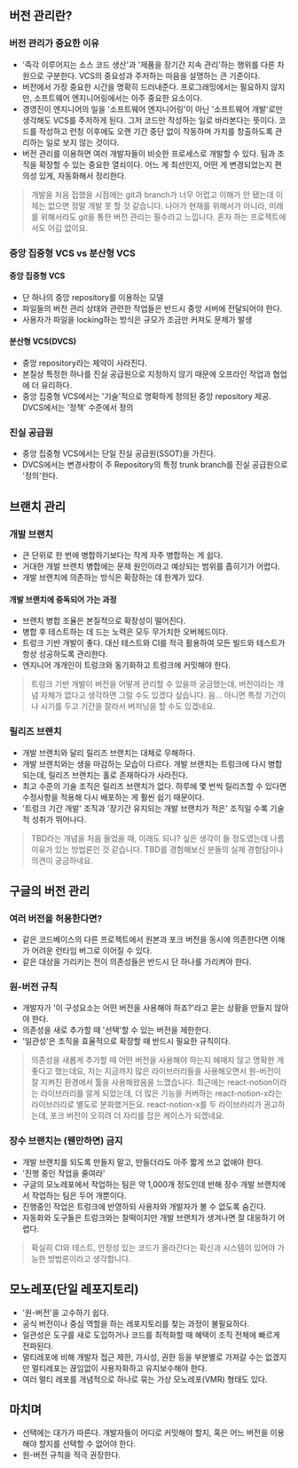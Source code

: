 ## 버전 관리란?

### 버전 관리가 중요한 이유

- '즉각 이루어지는 소스 코드 생산'과 '제품을 장기간 지속 관리'하는 행위를 다른 차원으로 구분한다. VCS의 중요성과 주저하는 마음을 설명하는 큰 기준이다.
- 버전에서 가장 중요한 시간을 명확히 드러내준다. 프로그래밍에서는 필요하지 않지만, 소프트웨어 엔지니어링에서는 아주 중요한 요소이다.
- 경영진이 엔지니어의 일을 '소프트웨어 엔지니어링'이 아닌 '소프트웨어 개발'로만 생각해도 VCS를 주저하게 된다. 그저 코드만 작성하는 일로 바라본다는 뜻이다. 코드를 작성하고 런칭 이후에도 오랜 기간 중단 없이 작동하며 가치를 창출하도록 관리하는 일로 보지 않는 것이다.
- 버전 관리를 이용하면 여러 개발자들이 비슷한 프로세스로 개발할 수 있다. 팀과 조직을 확장할 수 있는 중요한 열쇠이다. 어느 게 최선인지, 어떤 게 변경되었는지 편의성 있게, 자동화해서 정리한다.

> 개발을 처음 접했을 시점에는 git과 branch가 너무 어렵고 이해가 안 됐는데 이제는 없으면 정말 개발 못 할 것 같습니다. 나아가 현재를 위해서가 아니라, 미래를 위해서라도 git을 통한 버전 관리는 필수라고 느낍니다. 혼자 하는 프로젝트에서도 어김 없이요.

### 중앙 집중형 VCS vs 분산형 VCS

#### 중앙 집중형 VCS

- 단 하나의 중앙 repository를 이용하는 모델
- 파일들의 버전 관리 상태와 관련한 작업들은 반드시 중앙 서버에 전달되어야 한다.
- 사용자가 파일을 locking하는 방식은 규모가 조금만 커져도 문제가 발생

#### 분산형 VCS(DVCS)

- 중앙 repository라는 제약이 사라진다.
- 본질상 특정한 하나를 진실 공급원으로 지정하지 않기 때문에 오프라인 작업과 협업에 더 유리하다.
- 중앙 집중형 VCS에서는 '기술'적으로 명확하게 정의된 중앙 repository 제공. DVCS에서는 '정책' 수준에서 정의

### 진실 공급원

- 중앙 집중형 VCS에서는 단일 진실 공급원(SSOT)을 가진다.
- DVCS에서는 변경사항이 주 Repository의 특정 trunk branch를 진실 공급원으로 '정의'한다.

## 브랜치 관리

### 개발 브랜치

- 큰 단위로 한 번에 병합하기보다는 작게 자주 병합하는 게 쉽다.
- 거대한 개발 브랜치 병합에는 문제 원인이라고 예상되는 범위를 좁히기가 어렵다.
- 개발 브랜치에 의존하는 방식은 확장하는 데 한계가 있다.

#### 개발 브랜치에 중독되어 가는 과정

- 브랜치 병합 조율은 본질적으로 확장성이 떨어진다.
- 병합 후 테스트하는 데 드는 노력은 모두 무가치한 오버헤드이다.
- 트렁크 기반 개발이 좋다. 대신 테스트와 CI를 적극 활용하여 모든 빌드와 테스트가 항상 성공하도록 관리한다.
- 엔지니어 개개인이 트렁크와 동기화하고 트렁크에 커밋해야 한다.

> 트렁크 기반 개발이 버전을 어떻게 관리할 수 있을까 궁금했는데, 버전이라는 개념 자체가 없다고 생각하면 그럴 수도 있겠다 싶습니다. 음... 아니면 특정 기간이나 시기를 두고 기간을 잘라서 버저닝을 할 수도 있겠네요.

### 릴리즈 브랜치

- 개발 브랜치와 달리 릴리즈 브랜치는 대체로 무해하다.
- 개발 브랜치와는 생을 마감하는 모습이 다르다. 개발 브랜치는 트렁크에 다시 병합되는데, 릴리즈 브랜치는 홀로 존재하다가 사라진다.
- 최고 수준의 기술 조직은 릴리즈 브랜치가 없다. 하루에 몇 번씩 릴리즈할 수 있다면 수정사항을 적용해 다시 배포하는 게 훨씬 쉽기 때문이다.
- '트렁크 기간 개발' 조직과 '장기간 유지되는 개발 브랜치가 적은' 조직일 수록 기술적 성취가 뛰어나다.

> TBD라는 개념을 처음 들었을 때, 이래도 되나? 싶은 생각이 들 정도였는데 나름 이유가 있는 방법론인 것 같습니다. TBD를 경험해보신 분들의 실제 경험담이나 의견이 궁금하네요.

## 구글의 버전 관리

### 여러 버전을 허용한다면?

- 같은 코드베이스의 다른 프로젝트에서 원본과 포크 버전을 동시에 의존한다면 이해가 어려운 런타임 버그로 이어질 수 있다.
- 같은 대상을 가리키는 전이 의존성들은 반드시 단 하나를 가리켜야 한다.

### 원-버전 규칙

- 개발자가 '이 구성요소는 어떤 버전을 사용해야 하죠?'라고 묻는 상황을 만들지 않아야 한다.
- 의존성을 새로 추가할 때 '선택'할 수 있는 버전을 제한한다.
- '일관성'은 조직을 효율적으로 확장할 때 반드시 필요한 규칙이다.

> 의존성을 새롭게 추가할 때 어떤 버전을 사용해야 하는지 헤매지 않고 명확한 게 좋다고 했는데요, 저는 지금까지 많은 라이브러리들을 사용해오면서 원-버전이 잘 지켜진 환경에서 툴을 사용해왔음을 느꼈습니다. 최근에는 react-notion이라는 라이브러리를 알게 되었는데, 더 많은 기능을 커버하는 react-notion-x라는 라이브러리로 별도로 분화했거든요. react-notion-x를 두 라이브러리가 권고하는데, 포크 버전이 오히려 더 자리를 잡은 케이스가 되겠네요.

### 장수 브랜치는 (웬만하면) 금지

- 개발 브랜치를 되도록 만들지 말고, 만들더라도 아주 짧게 쓰고 없애야 한다.
- '진행 중인 작업을 줄여라'
- 구글의 모노레포에서 작업하는 팀은 약 1,000개 정도인데 반해 장수 개발 브랜치에서 작업하는 팀은 두어 개뿐이다.
- 진행중인 작업은 트렁크에 반영하되 사용자와 개발자가 볼 수 없도록 숨긴다.
- 자동화와 도구들은 트렁크와는 찰떡이지만 개발 브랜치가 생겨나면 잘 대응하기 어렵다.

> 확실히 CI와 테스트, 안정성 있는 코드가 올라간다는 확신과 시스템이 있어야 가능한 방법론이라고 생각합니다.

## 모노레포(단일 레포지토리)

- '원-버전'을 고수하기 쉽다.
- 공식 버전이나 중심 역할을 하는 레포지토리를 찾는 과정이 불필요하다.
- 일관성은 도구를 새로 도입하거나 코드를 최적화할 때 혜택이 조직 전체에 빠르게 전파된다.
- 멀티레포에 비해 개발자 접근 제한, 가시성, 권한 등을 부분별로 가져갈 수는 없겠지만 멀티레포는 끊임없이 사용자화하고 유지보수해야 한다.
- 여러 멀티 레포를 개념적으로 하나로 묶는 가상 모노레포(VMR) 형태도 있다.

## 마치며

- 선택에는 대가가 따른다. 개발자들이 어디로 커밋해야 할지, 혹은 어느 버전을 이용해야 할지를 선택할 수 없어야 한다.
- 원-버전 규칙을 적극 권장한다.
